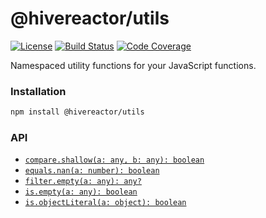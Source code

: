 # @hivereactor/utils

[![License](https://img.shields.io/github/license/hivereactor/javascript-utils.svg)](LICENSE.md)
[![Build Status](https://img.shields.io/circleci/project/github/hivereactor/javascript-utils.svg)](https://circleci.com/gh/hivereactor/javascript-utils)
[![Code Coverage](https://img.shields.io/codecov/c/github/hivereactor/javascript-utils.svg)](https://codecov.io/gh/hivereactor/javascript-utils)

Namespaced utility functions for your JavaScript functions.

### Installation

```zsh
npm install @hivereactor/utils
```

### API

* [`compare.shallow(a: any, b: any): boolean`](docs/shallowEqual.md)
* [`equals.nan(a: number): boolean`](docs/numberIsNaN.md)
* [`filter.empty(a: any): any?`](docs/filter/empty.md)
* [`is.empty(a: any): boolean`](docs/is/empty.md)
* [`is.objectLiteral(a: object): boolean`](docs/is/objectLiteral.md)
